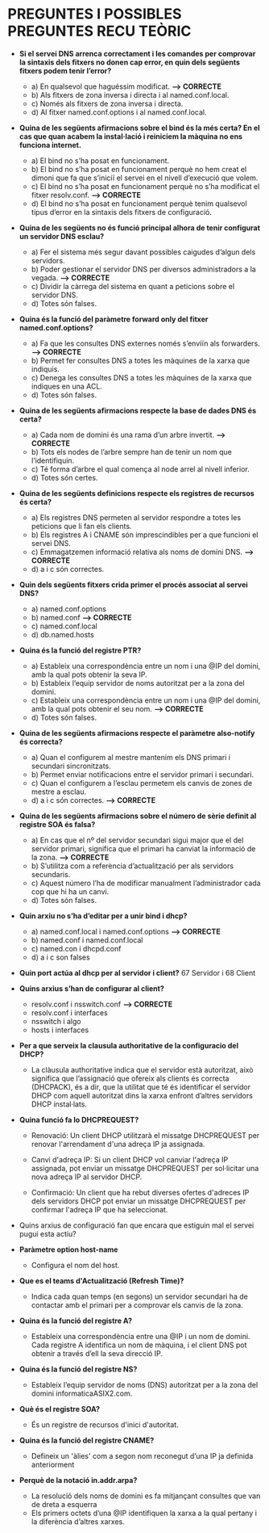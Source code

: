 # PREGUNTES I POSSIBLES PREGUNTES RECU TEÒRIC

- **Si el servei DNS arrenca correctament i les comandes per comprovar la sintaxis dels fitxers no donen cap error, en quin dels següents fitxers podem tenir l’error?**
   - a) En qualsevol que haguéssim modificat.  **--> CORRECTE**
   - b) Als fitxers de zona inversa i directa i al named.conf.local.
   - c) Només als fitxers de zona inversa i directa.
   - d) Al fitxer named.conf.options i al named.conf.local.

- **Quina de les següents afirmacions sobre el bind és la més certa? En el cas que quan acabem la instal·lació i reiniciem la màquina no ens funciona internet.**
   - a) El bind no s’ha posat en funcionament.
   - b) El bind no s’ha posat en funcionament perquè no hem creat el dimoni que fa que s’iniciï el servei en el nivell d’execució que volem.
   - c) El bind no s’ha posat en funcionament perquè no s’ha modificat el fitxer resolv.conf. **--> CORRECTE**
   - d) El bind no s’ha posat en funcionament perquè tenim qualsevol tipus d’error en la sintaxis dels fitxers de configuració.

- **Quina de les següents no és funció principal alhora de tenir configurat un servidor DNS esclau?**
   - a) Fer el sistema més segur davant possibles caigudes d’algun dels servidors.
   - b) Poder gestionar el servidor DNS per diversos administradors a la vegada.  **--> CORRECTE**
   - c) Dividir la càrrega del sistema en quant a peticions sobre el servidor DNS.
   - d) Totes són falses.

- **Quina és la funció del paràmetre forward only del fitxer named.conf.options?**
   - a) Fa que les consultes DNS externes només s’enviïn als forwarders.  **--> CORRECTE**
   - b) Permet fer consultes DNS a totes les màquines de la xarxa que indiquis.
   - c) Denega les consultes DNS a totes les màquines de la xarxa que indiques en una ACL.
   - d) Totes són falses.

- **Quina de les següents afirmacions respecte la base de dades DNS és certa?**
   - a) Cada nom de domini és una rama d’un arbre invertit.  **--> CORRECTE**
   - b) Tots els nodes de l’arbre sempre han de tenir un nom que l’identifiquin.
   - c) Té forma d’arbre el qual comença al node arrel al nivell inferior.
   - d) Totes són certes.


- **Quina de les següents definicions respecte els registres de recursos és certa?**
   - a) Els registres DNS permeten al servidor respondre a totes les peticions que li fan els clients.
   - b) Els registres A i CNAME són imprescindibles per a que funcioni el servei DNS.
   - c) Emmagatzemen informació relativa als noms de domini DNS.   **--> CORRECTE**
   - d) a i c són correctes.

- **Quin dels següents fitxers crida primer el procés associat al servei DNS?**
   - a) named.conf.options
   - b) named.conf  **--> CORRECTE**
   - c) named.conf.local
   - d) db.named.hosts

- **Quina és la funció del registre PTR?**
   - a) Estableix una correspondència entre un nom i una @IP del domini, amb la qual pots obtenir la seva IP.
   - b) Estableix l’equip servidor de noms autoritzat per a la zona del domini.
   - c) Estableix una correspondència entre un nom i una @IP del domini, amb la qual pots obtenir el seu nom.  **--> CORRECTE**
   - d) Totes són falses.

- **Quina de les següents afirmacions respecte el paràmetre also-notify és correcta?**
   - a) Quan el configurem al mestre mantenim els DNS primari i secundari sincronitzats.
   - b) Permet enviar notificacions entre el servidor primari i secundari.
   - c) Quan el configurem a l’esclau permetem els canvis de zones de mestre a esclau.
   - d) a i c són correctes.  **--> CORRECTE**

- **Quina de les següents afirmacions sobre el número de sèrie definit al registre SOA és falsa?**
   - a) En cas que el nº del servidor secundari sigui major que el del servidor primari, significa que el primari ha canviat la informació de la zona. **--> CORRECTE**
   - b) S’utilitza com a referència d’actualització per als servidors secundaris.
   - c) Aquest número l’ha de modificar manualment l’administrador cada cop que hi ha un canvi.
   - d) Totes són falses.

- **Quin arxiu no s’ha d’editar per a unir bind i dhcp?**
     - a) named.conf.local i named.conf.options **--> CORRECTE**
     - b) named.conf i named.conf.local
     - c) named.con i dhcpd.conf
     - d) a i c son falses  

- **Quin port actúa al dhcp per al servidor i client?**
67 Servidor i 68 Client


- **Quins arxius s’han de configurar al client?**
   - resolv.conf i nsswitch.conf **--> CORRECTE**
   - resolv.conf i interfaces 
   - nsswitch i algo
   - hosts i interfaces 

- **Per a que serveix la clausula authoritative de la configuracio del DHCP?**
   - La clàusula authoritative indica que el servidor està autoritzat, això significa que l’assignació que ofereix als clients és correcta (DHCPACK), és a dir, que la utilitat que té és identificar el servidor DHCP com aquell autoritzat dins la xarxa enfront d’altres servidors DHCP instal·lats. 

- **Quina funció fa lo DHCPREQUEST?**
   - Renovació: Un client DHCP utilitzarà el missatge DHCPREQUEST per renovar l'arrendament d'una adreça IP ja assignada. 
   
   - Canvi d'adreça IP: Si un client DHCP vol canviar l'adreça IP assignada, pot enviar un missatge DHCPREQUEST per sol·licitar una nova adreça IP al servidor DHCP.
   
   - Confirmació: Un client que ha rebut diverses ofertes d'adreces IP dels servidors DHCP pot enviar un missatge DHCPREQUEST per confirmar l'adreça IP que ha seleccionat.

- Quins arxius de configuració fan que encara que estiguin mal el servei pugui esta actiu?


- **Paràmetre option host-name**
   - Configura el nom del host.

- **Que es el teams d'Actualització (Refresh Time)?**
   - Indica cada quan temps (en segons) un servidor secundari
ha de contactar amb el primari per a comprovar els canvis de la zona.

- **Quina és la funció del registre A?**
   - Estableix una correspondència entre una @IP i un nom de domini. Cada registre A identifica un nom de màquina, i el client DNS pot obtenir a través d’ell la seva direcció IP.

- **Quina és la funció del registre NS?**
   - Estableix l’equip servidor de noms (DNS) autoritzat per a la zona del domini
informaticaASIX2.com.

- **Què és el registre SOA?**
   - És un registre de recursos d'inici d'autoritat.
   
- **Quina és la funció del registre CNAME?**
   - Defineix un 'àlies' com a segon nom reconegut d’una IP ja definida
anteriorment

- **Perquè de la notació in.addr.arpa?**
  - La resolució dels noms de domini es fa mitjançant consultes que van de dreta
a esquerra
  - Els primers octets d’una @IP identifiquen la xarxa a la qual pertany i la diferència d’altres xarxes.
